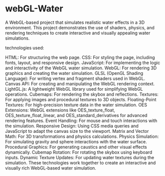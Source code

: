 # webGL-Water

A WebGL-based project that simulates realistic water effects in a 3D environment. This project demonstrates the use of shaders, physics, and rendering techniques to create interactive and visually appealing water simulations.

technologies used:

HTML: For structuring the web page.
CSS: For styling the page, including fonts, layout, and responsive design.
JavaScript: For implementing the logic and interactivity of the WebGL water simulation.
WebGL: For rendering 3D graphics and creating the water simulation.
GLSL (OpenGL Shading Language): For writing vertex and fragment shaders used in WebGL.
Canvas API: For creating and manipulating the WebGL rendering context.
LightGL.js: A lightweight WebGL library used for simplifying WebGL operations.
Cubemaps: For rendering the skybox and reflections.
Textures: For applying images and procedural textures to 3D objects.
Floating-Point Textures: For high-precision texture data in the water simulation.
OES Extensions: WebGL extensions like OES_texture_float, OES_texture_float_linear, and OES_standard_derivatives for advanced rendering features.
Event Handling: For mouse and touch interactions with the simulation.
Responsive Design: Using CSS media queries and JavaScript to adapt the canvas size to the viewport.
Matrix and Vector Math: For 3D transformations and physics calculations.
Physics Simulation: For simulating gravity and sphere interactions with the water surface.
Procedural Graphics: For generating caustics and other visual effects dynamically.
Cubemap Rotation: For rotating the skybox using keyboard inputs.
Dynamic Texture Updates: For updating water textures during the simulation.
These technologies work together to create an interactive and visually rich WebGL-based water simulation.
